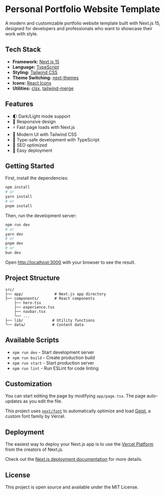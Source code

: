 # Personal Portfolio Website Template

A modern and customizable portfolio website template built with Next.js 15, designed for developers and professionals who want to showcase their work with style.

## Tech Stack

- **Framework:** [Next.js 15](https://nextjs.org/)
- **Language:** [TypeScript](https://www.typescriptlang.org/)
- **Styling:** [Tailwind CSS](https://tailwindcss.com/)
- **Theme Switching:** [next-themes](https://github.com/pacocoursey/next-themes)
- **Icons:** [React Icons](https://react-icons.github.io/react-icons/)
- **Utilities:** [clsx](https://github.com/lukeed/clsx), [tailwind-merge](https://github.com/dcastil/tailwind-merge)

## Features

- 🌓 Dark/Light mode support
- 📱 Responsive design
- ⚡ Fast page loads with Next.js
- 🎨 Modern UI with Tailwind CSS
- 📝 Type-safe development with TypeScript
- 🎯 SEO optimized
- 🚀 Easy deployment

## Getting Started

First, install the dependencies:

```bash
npm install
# or
yarn install
# or
pnpm install
```

Then, run the development server:

```bash
npm run dev
# or
yarn dev
# or
pnpm dev
# or
bun dev
```

Open [http://localhost:3000](http://localhost:3000) with your browser to see the result.

## Project Structure

```
src/
├── app/              # Next.js app directory
├── components/       # React components
    ├── hero.tsx
    ├── experience.tsx
    ├── navbar.tsx
    └── ...
├── lib/             # Utility functions
└── data/            # Content data
```

## Available Scripts

- `npm run dev` - Start development server
- `npm run build` - Create production build
- `npm run start` - Start production server
- `npm run lint` - Run ESLint for code linting

## Customization

You can start editing the page by modifying `app/page.tsx`. The page auto-updates as you edit the file.

This project uses [`next/font`](https://nextjs.org/docs/app/building-your-application/optimizing/fonts) to automatically optimize and load [Geist](https://vercel.com/font), a custom font family by Vercel.

## Deployment

The easiest way to deploy your Next.js app is to use the [Vercel Platform](https://vercel.com/new?utm_medium=default-template&filter=next.js&utm_source=create-next-app&utm_campaign=create-next-app-readme) from the creators of Next.js.

Check out the [Next.js deployment documentation](https://nextjs.org/docs/app/building-your-application/deploying) for more details.

## License

This project is open source and available under the MIT License.
